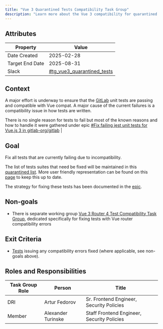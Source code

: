 ```yaml
---
title: "Vue 3 Quarantined Tests Compatibility Task Group"
description: "Learn more about the Vue 3 compatibility for quarantined jest tests"
---
```


## Attributes

| Property | Value |
| -------- | ----- |
| Date Created | 2025-02-28 |
| Target End Date | 2025-08-31 |
| Slack | [#tg_vue3_quarantined_tests](https://gitlab.enterprise.slack.com/archives/C08FCG25CCE) |

## Context

A major effort is underway to ensure that the [GitLab](https://gitlab.com/gitlab-org/gitlab) unit tests are passing and compatible with Vue compat.
A major cause of the current failures is a compatibility issue in how tests are written.

There is no single reason for tests to fail but most of the known reasons and how to handle it were gathered under epic [#Fix failing jest unit tests for Vue.js 3 in gitlab-org/gitlab](https://gitlab.com/groups/gitlab-org/-/epics/11740) |

## Goal

Fix all tests that are currently failing due to incompatibility.

The list of tests suites that need be fixed will be maintained in this [quarantined list](https://docs.gitlab.com/development/testing_guide/testing_vue3/#quarantine-list). More user friendly representation can be found on this [page](https://gitlab-org.gitlab.io/frontend/playground/jest-speed-reporter/vue3) to keep this up to date.

The strategy for fixing these tests has been documented in the [epic](https://gitlab.com/groups/gitlab-org/-/epics/11740).

## Non-goals

* There is separate working group [Vue 3 Router 4 Test Compatibility Task Group](vue3-router4-tests.md), dedicated specifically for fixing tests with Vue router compatibility errors

## Exit Criteria

* [Tests](https://docs.gitlab.com/development/testing_guide/testing_vue3/#quarantine-list) issuing any compatibility errors fixed (where applicable, see non-goals above).

## Roles and Responsibilities

| Task Group Role | Person | Title |
| --------------- | ------ | ----- |
| DRI | Artur Fedorov | Sr. Frontend Engineer, Security Policies |
| Member | Alexander Turinske | Staff Frontend Engineer, Security Policies |
